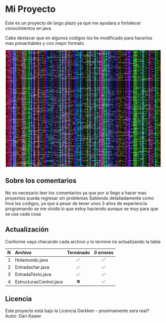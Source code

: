 # Mi Proyecto

Este es un proyecto de largo plazo ya que me ayudara a fortalecer conocimientos en java

Cabe destacar que en algunos codigos los he modificado para hacerlos mas presentables y con mejor formato

<p align="center">
  <img height="auto" src="img/papu.gif"/>
</p>

## Sobre los comentarios

No es necesario leer los comentarios ya que por si llego a hacer mas proyectos pueda regresar sin problemas
Sabiendo detalladamente como hice los codigos, ya que a pesar de tener unos 3 años de experiencia programando
se me olvida lo que estoy haciendo aunque se muy para que se usa cada cosa

## Actualización

Conforme vaya checando cada archivo y lo termine ire actualizando la tabla

| N | Archivo                  | Terminado | 0 errores |
|--:|:-------------------------|:---------:|:---------:|
| 1 | Holamundo.java           | ✅       | ✅        |
| 2 | Entradachar.java         | ✅       | ✅        |
| 3 | EntradaTexto.java        | ✅       | ✅        |
| 4 | EstructurasControl.java  | ❌       | ✅        |


## Licencia

Este proyecto está bajo la Licencia Darkken - proximamente sera real?
Autor: Dari Kawer
